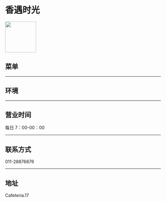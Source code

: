 # 香遇时光

<img src="https://img.xmummap.com/ly3_blissful_logo.webp" width="100" height="100" >

## 菜单

---

## 环境

---

## 营业时间

每日 7：00-00：00

---

## 联系方式

011-28876876

---

## 地址

Cafeteria.17

